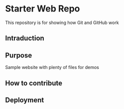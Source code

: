 # Starter Web Repo

This repository is for showing how Git and GitHub work

## Intraduction

## Purpose

Sample website with plenty of files for demos

## How to contribute

## Deployment